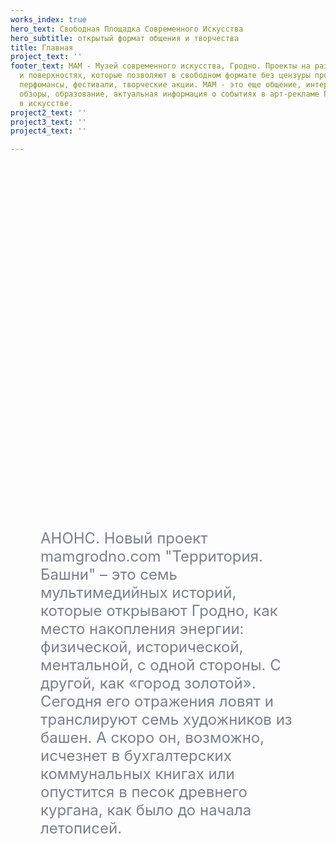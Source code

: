 ```yaml
---
works_index: true
hero_text: Свободная Площадка Современного Искусства
hero_subtitle: открытый формат общения и творчества
title: Главная
project_text: ''
footer_text: МАМ - Музей современного искусства, Гродно. Проекты на различных плоскостях
  и поверхностях, которые позволяют в свободном формате без цензуры проведения выставки,
  перфомансы, фестивали, творческие акции. МАМ - это еще общение, интервью, рецензии,
  обзоры, образование, актуальная информация о событиях в арт-рекламе Гродно, тенденциях
  в искусстве.
project2_text: ''
project3_text: ''
project4_text: ''

---
```

<Hero :text="$page.frontmatter.hero_text"/> <Hero :sub="$page.frontmatter.hero_subtitle" />

<ClientOnly> <WorksList /> </ClientOnly>

<div style="margin: 0 5vw"> <p style="font-size: clamp(1rem, 2.5vw, 1.5rem); color:#7b808a; margin: 15vh auto; text-align: start; max-width:800px">АНОНС. Новый проект mamgrodno.com "Территория. Башни"  – это семь мультимедийных историй, которые открывают Гродно, как место накопления энергии: физической, исторической, ментальной, с одной стороны. С другой, как «город золотой». Сегодня его отражения ловят и транслируют семь художников из башен. А скоро он, возможно, исчезнет в бухгалтерских коммунальных книгах или опустится в песок древнего кургана, как было до начала летописей. </p> </div><ClientOnly> <ProjectList /> </ClientOnly>